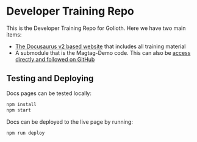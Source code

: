 # Developer Training Repo

This is the Developer Training Repo for Golioth. Here we have two main items:
* [The Docusaurus v2 based website](https://golioth.github.io/developer-training/) that includes all training material
* A submodule that is the Magtag-Demo code. This can also be [access directly and followed on GitHub](git@github.com:golioth/magtag-demo.git)

## Testing and Deploying

Docs pages can be tested locally:

```bash
npm install
npm start
```

Docs can be deployed to the live page by running:

```bash
npm run deploy
```
